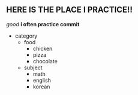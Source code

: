 ## HERE IS THE PLACE I PRACTICE!!
*good*
__i often practice commit__
- category
	+ food
		- chicken
		- pizza
		- chocolate
	+ subject
		- math
		- english
		- korean
